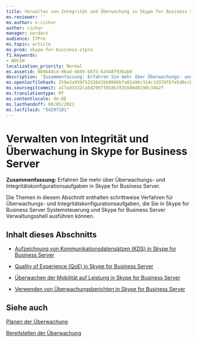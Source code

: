 ```yaml
---
title: Verwalten von Integrität und Überwachung in Skype for Business Server
ms.reviewer: ''
ms.author: v-cichur
author: cichur
manager: serdars
audience: ITPro
ms.topic: article
ms.prod: skype-for-business-itpro
f1.keywords:
- NOCSH
localization_priority: Normal
ms.assetid: 0b9b44c4-06ad-4b89-b87d-62448f936ab8
description: 'Zusammenfassung: Erfahren Sie mehr über Überwachungs- und Integritätskonfigurationsaufgaben in Skype for Business Server.'
ms.openlocfilehash: 259e3a939f53320d1bb8066bfa02a96c314c1d37dfb7e5d0ccbcd7a5d872a573
ms.sourcegitcommit: a17ad3332ca5d2997f85db7835500d8190c34b2f
ms.translationtype: MT
ms.contentlocale: de-DE
ms.lasthandoff: 08/05/2021
ms.locfileid: "54297181"
---
```

# <a name="manage-health-and-monitoring-in-skype-for-business-server"></a>Verwalten von Integrität und Überwachung in Skype for Business Server

**Zusammenfassung:** Erfahren Sie mehr über Überwachungs- und Integritätskonfigurationsaufgaben in Skype for Business Server.

Die Themen in diesem Abschnitt enthalten schrittweise Verfahren für Überwachungs- und Integritätskonfigurationsaufgaben, die Sie in Skype for Business Server Systemsteuerung und Skype for Business Server Verwaltungsshell ausführen können.

## <a name="in-this-section"></a>Inhalt dieses Abschnitts

- [Aufzeichnung von Kommunikationsdatensätzen (KDS) in Skype for Business Server](call-detail-recording-cdr.md)

- [Quality of Experience (QoE) in Skype for Business Server](quality-of-experience.md)

- [Überwachen der Mobilität auf Leistung in Skype for Business Server](monitor-mobility-performance.md)

- [Verwenden von Überwachungsberichten in Skype for Business Server](monitoring-reports.md)

## <a name="see-also"></a>Siehe auch



[Planen der Überwachung](/previous-versions/office/lync-server-2013/lync-server-2013-planning-for-monitoring)

[Bereitstellen der Überwachung](/previous-versions/office/lync-server-2013/lync-server-2013-deploying-monitoring)